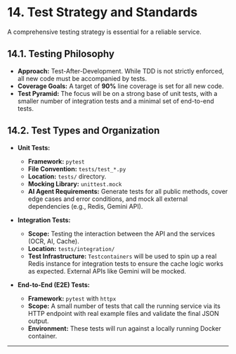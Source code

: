 # 14. Test Strategy and Standards

A comprehensive testing strategy is essential for a reliable service.

## 14.1. Testing Philosophy

-   **Approach:** Test-After-Development. While TDD is not strictly enforced, all new code must be accompanied by tests.
-   **Coverage Goals:** A target of **90%** line coverage is set for all new code.
-   **Test Pyramid:** The focus will be on a strong base of unit tests, with a smaller number of integration tests and a minimal set of end-to-end tests.

## 14.2. Test Types and Organization

-   **Unit Tests:**
    -   **Framework:** `pytest`
    -   **File Convention:** `tests/test_*.py`
    -   **Location:** `tests/` directory.
    -   **Mocking Library:** `unittest.mock`
    -   **AI Agent Requirements:** Generate tests for all public methods, cover edge cases and error conditions, and mock all external dependencies (e.g., Redis, Gemini API).

-   **Integration Tests:**
    -   **Scope:** Testing the interaction between the API and the services (OCR, AI, Cache).
    -   **Location:** `tests/integration/`
    -   **Test Infrastructure:** `Testcontainers` will be used to spin up a real Redis instance for integration tests to ensure the cache logic works as expected. External APIs like Gemini will be mocked.

-   **End-to-End (E2E) Tests:**
    -   **Framework:** `pytest` with `httpx`
    -   **Scope:** A small number of tests that call the running service via its HTTP endpoint with real example files and validate the final JSON output.
    -   **Environment:** These tests will run against a locally running Docker container.

---
